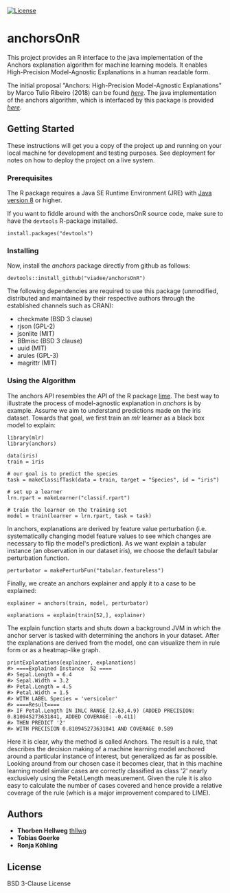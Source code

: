 [![License](https://img.shields.io/badge/License-BSD%203--Clause-blue.svg)](https://opensource.org/licenses/BSD-3-Clause)

# anchorsOnR 

This project provides an R interface to the java implementation of the Anchors explanation algorithm for machine learning models. It enables High-Precision Model-Agnostic Explanations in a human readable form. 

The initial proposal "Anchors: High-Precision Model-Agnostic Explanations" by Marco Tulio Ribeiro (2018) can be found
[*here*](https://homes.cs.washington.edu/~marcotcr/aaai18.pdf). The java implementation of the anchors algorithm, which is interfaced by this package is provided [*here*](https://github.com/viadee/javaAnchorExplainer).

## Getting Started

These instructions will get you a copy of the project up and running on your local machine for development and testing purposes. See deployment for notes on how to deploy the project on a live system.

### Prerequisites

The R package requires a Java SE Runtime Environment (JRE) with [Java version 8](https://www.oracle.com/technetwork/java/javase/downloads/jre8-downloads-2133155.html) or higher.

If you want to fiddle around with the anchorsOnR source code, make sure to have the `devtools` R-package installed.

```{r}
install.packages("devtools")
```

### Installing

Now, install the *anchors* package directly from github as follows:
```{r}
devtools::install_github("viadee/anchorsOnR")
```
The following dependencies are required to use this package (unmodified, distributed and maintained by their respective authors through the established channels such as CRAN): 
* checkmate (BSD 3 clause)
* rjson (GPL-2)
* jsonlite (MIT)
* BBmisc (BSD 3 clause)
* uuid (MIT)
* arules (GPL-3)
* magrittr (MIT)

### Using the Algorithm
The anchors API resembles the API of the R package [lime](https://github.com/thomasp85/lime).
The best way to illustrate the process of model-agnostic explanation in *anchors* is by example. Assume we aim to understand predictions made on the iris dataset. Towards that goal, we first train an *mlr* learner as a black box model to explain:

```{r}
library(mlr)
library(anchors)

data(iris)
train = iris

# our goal is to predict the species
task = makeClassifTask(data = train, target = "Species", id = "iris")

# set up a learner
lrn.rpart = makeLearner("classif.rpart")

# train the learner on the training set
model = train(learner = lrn.rpart, task = task)
```
In anchors, explanations are derived by feature value perturbation (i.e. systematically changing model feature values to see which changes are necessary to flip the model's prediction). 
As we want explain a tabular instance (an observation in our dataset iris), we choose the default tabular perturbation function.

```{r}
perturbator = makePerturbFun("tabular.featureless")
```
Finally, we create an anchors explainer and apply it to a case to be explained:
```{r}
explainer = anchors(train, model, perturbator)

explanations = explain(train[52,], explainer)
```
The explain function starts and shuts down a background JVM in which the anchor server is tasked with determining the anchors in your dataset.
After the explanations are derived from the model, one can visualize them in rule form or as a heatmap-like graph.
```{r}
printExplanations(explainer, explanations)
#> ====Explained Instance  52 ====
#> Sepal.Length = 6.4
#> Sepal.Width = 3.2
#> Petal.Length = 4.5
#> Petal.Width = 1.5
#> WITH LABEL Species = 'versicolor'
#> ====Result====
#> IF Petal.Length IN INLC RANGE [2.63,4.9) (ADDED PRECISION: 0.810945273631841, ADDED COVERAGE: -0.411)
#> THEN PREDICT '2'
#> WITH PRECISION 0.810945273631841 AND COVERAGE 0.589
```
Here it is clear, why the method is called Anchors. The result is a rule, that describes the decision making of a machine learning model anchored around a particular instance of interest, but generalized as far as possible. Looking around from our chosen case it becomes clear, that in this machine learning model similar cases are correctly classified as class '2' nearly exclusively using the Petal.Length measurement. Given the rule it is also easy to calculate the number of cases covered and hence provide a relative coverage of the rule (which is a major improvement compared to LIME).

## Authors

* **Thorben Hellweg** [thllwg](https://github.com/thllwg)
* **Tobias Goerke**
* **Ronja Köhling**

## License

BSD 3-Clause License

